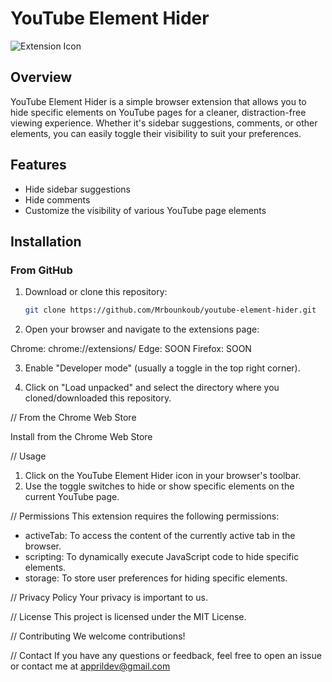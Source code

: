 # YouTube Element Hider

![Extension Icon](images/icon128.png)

## Overview

YouTube Element Hider is a simple browser extension that allows you to hide specific elements on YouTube pages for a cleaner, distraction-free viewing experience. Whether it's sidebar suggestions, comments, or other elements, you can easily toggle their visibility to suit your preferences.

## Features

- Hide sidebar suggestions
- Hide comments
- Customize the visibility of various YouTube page elements

## Installation

### From GitHub

1. Download or clone this repository:
   ```bash
   git clone https://github.com/Mrbounkoub/youtube-element-hider.git

2. Open your browser and navigate to the extensions page:

Chrome: chrome://extensions/
Edge: SOON
Firefox: SOON


3. Enable "Developer mode" (usually a toggle in the top right corner).


4. Click on "Load unpacked" and select the directory where you cloned/downloaded this repository.

// From the Chrome Web Store

Install from the Chrome Web Store

// Usage

1. Click on the YouTube Element Hider icon in your browser's toolbar.
2. Use the toggle switches to hide or show specific elements on the current YouTube page.


// Permissions
This extension requires the following permissions:

- activeTab: To access the content of the currently active tab in the browser.
- scripting: To dynamically execute JavaScript code to hide specific elements.
- storage: To store user preferences for hiding specific elements.

// Privacy Policy
Your privacy is important to us.

// License
This project is licensed under the MIT License.

// Contributing
We welcome contributions!

// Contact
If you have any questions or feedback, feel free to open an issue or contact me at apprildev@gmail.com
